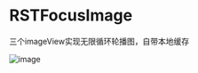 # RSTFocusImage
三个imageView实现无限循环轮播图，自带本地缓存

![image](http://github.com/rongshutou/RSTFocusImage/raw/master/focus.gif)
